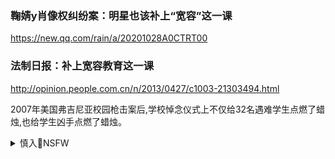 ### 鞠婧y肖像权纠纷案：明星也该补上“宽容”这一课
https://new.qq.com/rain/a/20201028A0CTRT00

### 法制日报：补上宽容教育这一课
http://opinion.people.com.cn/n/2013/0427/c1003-21303494.html

2007年美国弗吉尼亚校园枪击案后,学校悼念仪式上不仅给32名遇难学生点燃了蜡烛,也给学生凶手点燃了蜡烛。

<details><summary>慎入🔞NSFW</summary>

Not Safe For Work
![](https://upload.wikimedia.org/wikipedia/commons/thumb/d/d3/Biohazard_Symbol_Specification.png/210px-Biohazard_Symbol_Specification.png)

<details><summary><b>风险自理Use At Your Own Risk🈲</summary>

### rm日报狠批邱晨，gj核心利益岂容挑衅？
https://baijiahao.baidu.com/s?id=1661405381832924178&wfr=spider&for=pc

### 坚决维护xjpz书j的核心地位
http://theory.people.com.cn/n1/2018/0605/c40531-30037109.html

### 杨jc：坚决维护核心、拥戴核心、服务核心
https://www.sohu.com/a/244826993_115376

</details>
</details>
